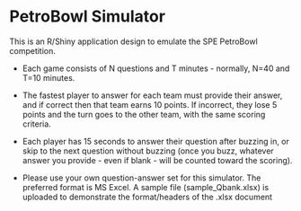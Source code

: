 # PetroBowl Simulator

This is an R/Shiny application design to emulate the SPE PetroBowl competition.
- Each game consists of N questions and T minutes - normally, N=40 and T=10 minutes.
- The fastest player to answer for each team must provide their answer, and if correct then that team earns 10 points. If incorrect, they lose 5 points and the turn goes to the other team, with the same scoring criteria.
- Each player has 15 seconds to answer their question after buzzing in, or skip to the next question without buzzing (once you buzz, whatever answer you provide - even if blank - will be counted toward the scoring).

- Please use your own question-answer set for this simulator. The preferred format is MS Excel. A sample file (sample_Qbank.xlsx) is uploaded to demonstrate the format/headers of the .xlsx document
